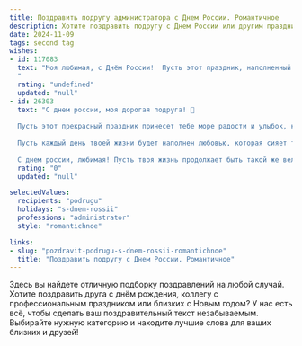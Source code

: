 ```yaml
---
title: Поздравить подругу администратора с Днем России. Романтичное
description: Хотите поздравить подругу с Днем России или другим праздником? Наш ИИ создаст незабываемое поздравление, а вы обязательно выделитесь среди других.  
date: 2024-11-09
tags: second tag
wishes:
- id: 117083
  text: "Моя любимая, с Днём России!  Пусть этот праздник, наполненный гордостью за нашу страну, станет символом нашей нерушимой любви, такой же сильной и прекрасной, как Россия.  Пусть твоя жизнь, как и твоя работа администратора, будет соткана из порядка, красоты и гармонии, а я всегда буду рядом, чтобы поддерживать тебя и восхищаться тобой. С праздником, моя дорогая!
  "
  rating: "undefined"
  updated: "null"
- id: 26303
  text: "С днем россии, моя дорогая подруга! 🌹
  
  Пусть этот прекрасный праздник принесет тебе море радости и улыбок, как широкие просторы нашей Родины. Ты, как администратор, всегда стоишь на страже порядка и гармонии, и сегодня твои руки создают не только структуру, но и красоту вокруг.
  
  Пусть каждый день твоей жизни будет наполнен любовью, которая сияет так же ярко, как флаг нашей страны. Твои решения будут мудры, твои шаги уверенны, а сердце всегда открыто для новых чудес.
  
  С днем россии, любимая! Пусть твоя жизнь продолжает быть такой же великолепной и гармоничной, как этот праздник. 🇷🇺💖"
  rating: "0"
  updated: "null"

selectedValues:
  recipients: "podrugu"
  holidays: "s-dnem-rossii"
  professions: "administrator"
  style: "romantichnoe"

links:
- slug: "pozdravit-podrugu-s-dnem-rossii-romantichnoe"
  title: "Поздравить подругу с Днем России. Романтичное"
---
```


Здесь вы найдете отличную подборку поздравлений на любой случай. 
Хотите поздравить друга с днём рождения, коллегу с профессиональным праздником или близких с Новым годом? У нас есть всё, чтобы сделать ваш поздравительный текст незабываемым. Выбирайте нужную категорию и находите лучшие слова для ваших близких и друзей!
